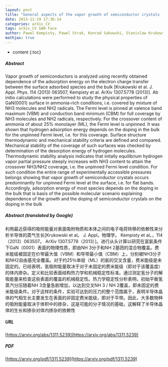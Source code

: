 ```yaml
---
layout: post
title: "General aspects of the vapor growth of semiconductor crystals - a study based on DFT simulations of the NH3/NH2 covered GaN surface in hydrogen ambient"
date: 2013-11-19 17:36:14
categories: arXiv_CV
tags: arXiv_CV GAN Face
author: Pawel Kempisty, Pawel Strak, Konrad Sakowski, Stanislaw Krukowski
mathjax: true
---
```


* content
{:toc}

##### Abstract
Vapor growth of semiconductors is analyzed using recently obtained dependence of the adsorption energy on the electron charge transfer between the surface adsorbed species and the bulk [Krukowski et al. J. Appl. Phys. 114 (2013) 063507, Kempisty et al. ArXiv 1307.5778 (2013)]. Ab initio calculations were performed to study the physical properties of GaN(0001) surface in ammonia-rich conditions, i.e. covered by mixture of NH3 molecules and NH2 radicals. The Fermi level is pinned at valence band maximum (VBM) and conduction band minimum (CBM) for full coverage by NH3 molecules and NH2 radicals, respectively. For the crossover content of ammonia of about 25% monolayer (ML), the Fermi level is unpinned. It was shown that hydrogen adsorption energy depends on the doping in the bulk for the unpinned Fermi level, i.e. for this coverage. Surface structure thermodynamic and mechanical stability criteria are defined and compared. Mechanical stability of the coverage of such surfaces was checked by determination of the desorption energy of hydrogen molecules. Thermodynamic stability analysis indicates that initally equilibrium hydrogen vapor partial pressure steeply increases with NH3 content to attain the crossover NH3/NH2 coverage, i.e. the unpinned Fermi level condition. For such condition the entire range of experimentally accessible pressures belongs showing that vapor growth of semiconductor crystals occurs predominantly for unpinned Fermi level at the surface, i.e. for flat bands. Accordingly, adsorption energy of most species depends on the doping in the bulk that is basis of the possible molecular scenario explaining dependence of the growth and the doping of semiconductor crystals on the doping in the bulk

##### Abstract (translated by Google)
利用最近获得的吸附能量对表面吸附物质和本体之间的电子电荷转移的依赖性来分析半导体的蒸气生长[Krukowski et al。 J. Appl。物理学。 Kempisty et al。，114（2013）063507。 ArXiv 1307.5778（2013）]。进行从头计算以研究在富氨条件下GaN（0001）表面的物理性质，即由NH 3分子和NH 2基团的混合物覆盖。费米能级被固定在价带最大值（VBM）和导带最小值（CBM）上，分别被NH3分子和NH2自由基完全覆盖。对于约25％单层（ML）的氨的交叉含量，费米能级是未固定的。已经表明，氢吸附能量取决于对于未固定的费米能级（即对于该覆盖度）的体内掺杂。定义和比较表面结构热力学和机械稳定性标准。通过测定氢分子的解吸能量来检查这些表面的覆盖的机械稳定性。热力学稳定性分析表明，初始平衡氢蒸汽分压随着NH 3含量急剧增加，以达到交叉NH 3 / NH 2覆盖，即未固定的费米能级条件。对于这样的条件，实验可达到的压力的整个范围属于，表明半导体晶体的气相生长主要发生在表面的非固定费米能级，即对于平带。因此，大多数物种的吸附能量取决于体积中的掺杂，这是可能的分子情况的基础，这解释了半导体晶体的生长和掺杂对体内掺杂的依赖性

##### URL
[https://arxiv.org/abs/1311.5239](https://arxiv.org/abs/1311.5239)

##### PDF
[https://arxiv.org/pdf/1311.5239](https://arxiv.org/pdf/1311.5239)

